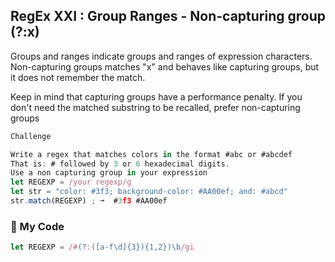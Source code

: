 ## RegEx XXI : Group Ranges - Non-capturing group (?:x)

Groups and ranges indicate groups and ranges of expression characters. Non-capturing groups matches "x" and behaves like capturing groups, but it does not remember the match.

Keep in mind that capturing groups have a performance penalty. If you don't need the matched substring to be recalled, prefer non-capturing groups
```js
Challenge

Write a regex that matches colors in the format #abc or #abcdef
That is: # followed by 3 or 6 hexadecimal digits.
Use a non capturing group in your expression
let REGEXP = /your regexp/g
let str = "color: #3f3; background-color: #AA00ef; and: #abcd"
str.match(REGEXP) ; ➞  #3f3 #AA00ef
```
### :leaves: My Code
```js
let REGEXP = /#(?:([a-f\d]{3}){1,2})\b/gi
```
